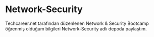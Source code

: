 # Network-Security
Techcareer.net tarafından düzenlenen Network & Security Bootcamp öğrenmiş olduğum bilgileri Network-Security adlı depoda paylaştım.
